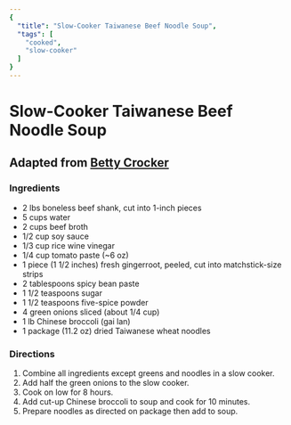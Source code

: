 ```yaml
---
{
  "title": "Slow-Cooker Taiwanese Beef Noodle Soup",
  "tags": [
    "cooked",
    "slow-cooker"
  ]
}
---
```


# Slow-Cooker Taiwanese Beef Noodle Soup
## Adapted from [Betty Crocker](https://www.bettycrocker.com/recipes/slow-cooker-taiwanese-beef-noodle-soup/8c11df30-c36e-4865-9c3b-90ee893f9d4f)

### Ingredients
- 2 lbs boneless beef shank, cut into 1-inch pieces
- 5 cups water
- 2 cups beef broth
- 1/2 cup soy sauce
- 1/3 cup rice wine vinegar
- 1/4 cup tomato paste (~6 oz)
- 1 piece (1 1/2 inches) fresh gingerroot, peeled, cut into matchstick-size strips
- 2 tablespoons spicy bean paste
- 1 1/2 teaspoons sugar
- 1 1/2 teaspoons five-spice powder
- 4 green onions sliced (about 1/4 cup)
- 1 lb Chinese broccoli (gai lan)
- 1 package (11.2 oz) dried Taiwanese wheat noodles

### Directions
1. Combine all ingredients except greens and noodles in a slow cooker.
2. Add half the green onions to the slow cooker.
3. Cook on low for 8 hours.
4. Add cut-up Chinese broccoli to soup and cook for 10 minutes.
5. Prepare noodles as directed on package then add to soup.
